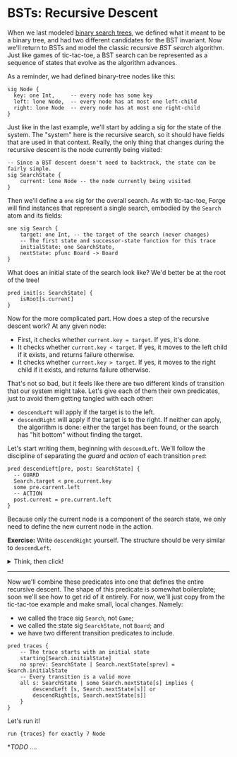 # BSTs: Recursive Descent

When we last modeled [binary search trees](../bst/bst.md), we defined what it meant to be a binary tree, and had two different candidates for the BST invariant. Now we'll return to BSTs and model the classic recursive _BST search_ algorithm. Just like games of tic-tac-toe, a BST search can be represented as a sequence of states that evolve as the algorithm advances. 

As a reminder, we had defined binary-tree nodes like this:

```forge
sig Node {
  key: one Int,     -- every node has some key 
  left: lone Node,  -- every node has at most one left-child
  right: lone Node  -- every node has at most one right-child
}
```

Just like in the last example, we'll start by adding a sig for the state of the system. The "system" here is the recursive search, so it should have fields that are used in that context. Really, the only thing that changes during the recursive descent is the node currently being visited:

```forge
-- Since a BST descent doesn't need to backtrack, the state can be fairly simple.
sig SearchState {
    current: lone Node -- the node currently being visited
}
```

Then we'll define a `one` sig for the overall search. As with tic-tac-toe, Forge will find instances that represent a single search, embodied by the `Search` atom and its fields:

```forge
one sig Search {
    target: one Int, -- the target of the search (never changes)
    -- The first state and successor-state function for this trace
    initialState: one SearchState,
    nextState: pfunc Board -> Board 
}
```

What does an initial state of the search look like? We'd better be at the root of the tree! 

```forge
pred init[s: SearchState] {    
    isRoot[s.current]
}
```

Now for the more complicated part. How does a step of the recursive descent work? At any given node:
* First, it checks whether `current.key = target`. If yes, it's done.
* It checks whether `current.key < target`. If yes, it moves to the left child if it exists, and returns failure otherwise.
* It checks whether `current.key > target`. If yes, it moves to the right child if it exists, and returns failure otherwise.

That's not so bad, but it feels like there are two different kinds of transition that our system might take. Let's give each of them their own predicates, just to avoid them getting tangled with each other: 
* `descendLeft` will apply if the target is to the left.
* `descendRight` will apply if the target is to the right.
If neither can apply, the algorithm is done: either the target has been found, or the search has "hit bottom" without finding the target.

Let's start writing them, beginning with `descendLeft`. We'll follow the discipline of separating the _guard_ and _action_ of each transition `pred`:

```forge
pred descendLeft[pre, post: SearchState] {
  -- GUARD 
  Search.target < pre.current.key
  some pre.current.left
  -- ACTION
  post.current = pre.current.left
}
```

Because only the current node is a component of the search state, we only need to define the new current node in the action.

**Exercise:** Write `descendRight` yourself. The structure should be very similar to `descendLeft`. 

<details>
<summary>Think, then click!</summary>

You might write something like this:

```forge
pred descendRight[pre, post: SearchState] {
  -- GUARD 
  Search.target > pre.current.key
  some pre.current.right
  -- ACTION
  post.current = pre.current.right
}
```
</details>

---

Now we'll combine these predicates into one that defines the entire recursive descent. The shape of this predicate is somewhat boilerplate; soon we'll see how to get rid of it entirely. For now, we'll just copy from the tic-tac-toe example and make small, local changes. Namely:
* we called the trace sig `Search`, not `Game`;
* we called the state sig `SearchState`, not `Board`; and 
* we have two different transition predicates to include.

```forge
pred traces {
    -- The trace starts with an initial state
    starting[Search.initialState]
    no sprev: SearchState | Search.nextState[sprev] = Search.initialState
    -- Every transition is a valid move
    all s: SearchState | some Search.nextState[s] implies {
        descendLeft [s, Search.nextState[s]] or 
        descendRight[s, Search.nextState[s]]
    }
}
```

Let's run it!

```forge
run {traces} for exactly 7 Node
```

**TODO ....*